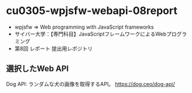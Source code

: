 # cu0305-wpjsfw-webapi-08report
- wpjsfw => Web programming with JavaScript frameworks
- サイバー大学：【専門科目】JavaScriptフレームワークによるWebプログラミング
- 第8回 レポート 提出用レポジトリ

## 選択したWeb API
Dog API: ランダムな犬の画像を取得するAPI。
https://dog.ceo/dog-api/
